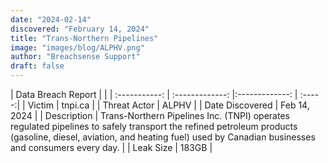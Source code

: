 ```yaml
---
date: "2024-02-14"
discovered: "February 14, 2024"
title: "Trans-Northern Pipelines"
image: "images/blog/ALPHV.png"
author: "Breachsense Support"
draft: false
---
```


| Data Breach Report           |              | 
| :-----------: | :-------------:     |:-------------:    | :-----:|
| Victim      | tnpi.ca      | 
| Threat Actor      | ALPHV      | 
| Date Discovered      | Feb 14, 2024      | 
| Description      | Trans-Northern Pipelines Inc. (TNPI) operates regulated pipelines to safely transport the refined petroleum products (gasoline, diesel, aviation, and heating fuel) used by Canadian businesses and consumers every day.      | 
| Leak Size      | 183GB      | 

